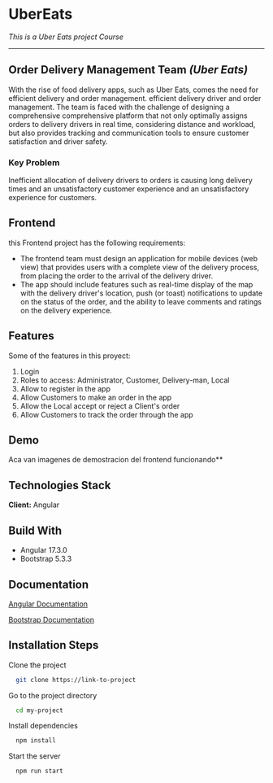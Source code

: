 # UberEats
_This is a Uber Eats project Course_
___________________________________
## Order Delivery Management Team *(Uber Eats)*
With the rise of food delivery apps, such as Uber Eats, comes the need for efficient delivery and order management. 
efficient delivery driver and order management. The team is faced with the challenge of designing a comprehensive 
comprehensive platform that not only optimally assigns orders to delivery drivers in real time, considering distance and workload, but also provides tracking and communication tools to ensure customer satisfaction and driver safety.

### **Key Problem** 
Inefficient allocation of delivery drivers to orders is causing long delivery times and an unsatisfactory customer experience and an unsatisfactory experience for customers.

## Frontend
this Frontend project has the following requirements:
- The frontend team must design an application for mobile devices (web view) that provides users with a complete view of the delivery process, from placing the order to the arrival of the delivery driver. 
- The app should include features such as real-time display of the map with the delivery driver's location, push (or toast) notifications to update on the status of the order, and the ability to leave comments and ratings on the delivery experience.


## Features
Some of the features in this proyect:
1. Login
2. Roles to access: Administrator, Customer, Delivery-man, Local
3. Allow to register in the app 
4. Allow Customers to make an order in the app
5. Allow the Local accept or reject a Client's order
6. Allow Customers to track the order through the app 

## Demo
Aca van imagenes de demostracion del frontend funcionando**

## Technologies Stack
**Client:** Angular

## Build With

- Angular 17.3.0
- Bootstrap 5.3.3

## Documentation
[Angular Documentation](https://angular.io/docs)

[Bootstrap Documentation](https://getbootstrap.com/docs/5.0/getting-started/introduction/)

## Installation Steps
Clone the project

```bash
  git clone https://link-to-project
```

Go to the project directory

```bash
  cd my-project
```

Install dependencies

```bash
  npm install
```

Start the server

```bash
  npm run start
```



